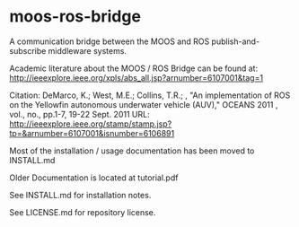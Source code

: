 moos-ros-bridge
===============

A communication bridge between the MOOS and ROS publish-and-subscribe
middleware systems.

Academic literature about the MOOS / ROS Bridge can be found at:  
http://ieeexplore.ieee.org/xpls/abs_all.jsp?arnumber=6107001&tag=1

Citation: DeMarco, K.; West, M.E.; Collins, T.R.; , "An implementation of ROS
on the Yellowfin autonomous underwater vehicle (AUV)," OCEANS 2011 , vol., no.,
pp.1-7, 19-22 Sept. 2011 URL:
http://ieeexplore.ieee.org/stamp/stamp.jsp?tp=&arnumber=6107001&isnumber=6106891

Most of the installation / usage documentation has been moved to INSTALL.md

Older Documentation is located at
tutorial.pdf

See INSTALL.md for installation notes.

See LICENSE.md for repository license.
